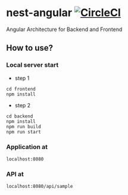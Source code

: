 # nest-angular [![CircleCI](https://circleci.com/gh/andre-oshiro/nest-angular.svg?style=shield)](https://circleci.com/gh/andre-oshiro/nest-angular)
Angular Architecture for Backend and Frontend

## How to use?

### Local server start
- step 1
```
cd frontend
npm install
```

- step 2
```
cd backend
npm install
npm run build
npm run start
```

### Application at
`localhost:8080`

### API at
`localhost:8080/api/sample`
